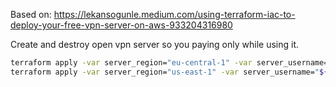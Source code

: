 Based on: https://lekansogunle.medium.com/using-terraform-iac-to-deploy-your-free-vpn-server-on-aws-933204316980

Create and destroy open vpn server so you paying only while using it.


```bash
terraform apply -var server_region="eu-central-1" -var server_username="${OPEN_VPN_USER}" -var server_password="${OPEN_VPN_PASS}"
terraform apply -var server_region="us-east-1" -var server_username="${OPEN_VPN_USER}" -var server_password="${OPEN_VPN_PASS}"
```